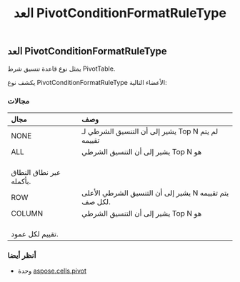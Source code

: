 ﻿---
title: العد PivotConditionFormatRuleType
second_title: Aspose.Cells for Python via .NET API المراجع
description:
type: docs
weight: 130
url: /ar/python-net/aspose.cells.pivot/pivotconditionformatruletype/
is_root: false
---
##  العد PivotConditionFormatRuleType
يمثل نوع قاعدة تنسيق شرط PivotTable.



يكشف نوع PivotConditionFormatRuleType الأعضاء التالية:

###  مجالات
| مجال| وصف|
| :- | :- |
| NONE | يشير إلى أن التنسيق الشرطي لـ Top N لم يتم تقييمه|
| ALL | يشير إلى أن التنسيق الشرطي Top N هو<br/> عبر نطاق النطاق بأكمله.|
| ROW | يشير إلى أن التنسيق الشرطي الأعلى N يتم تقييمه لكل صف.|
| COLUMN | يشير إلى أن التنسيق الشرطي Top N هو<br/> تقييم لكل عمود.|



###  أنظر أيضا
* وحدة [aspose.cells.pivot](..)
